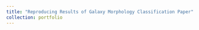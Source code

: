 ```yaml
---
title: "Reproducing Results of Galaxy Morphology Classification Paper"
collection: portfolio
---
```

